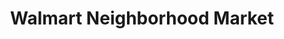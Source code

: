---
title: "Walmart Neighborhood Market"
url: /corona/walmart-neighborhood-market/
shop: Supermarkt
---